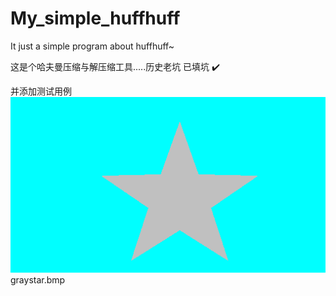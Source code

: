 # My_simple_huffhuff
It just a simple program about huffhuff~

这是个哈夫曼压缩与解压缩工具.....历史老坑  已填坑 :heavy_check_mark:


并添加测试用例  
![TestImg](Huffman_ZIP/graystar.bmp)  
graystar.bmp
